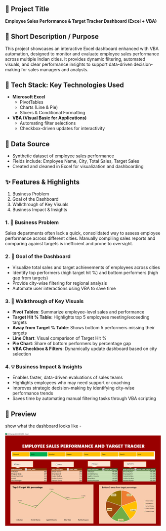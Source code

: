 ## 📌 Project Title  
**Employee Sales Performance & Target Tracker Dashboard (Excel + VBA)**


## 📝 Short Description / Purpose  
This project showcases an interactive Excel dashboard enhanced with VBA automation, designed to monitor and evaluate employee sales performance across multiple Indian cities. It provides dynamic filtering, automated visuals, and clear performance insights to support data-driven decision-making for sales managers and analysts.


## 🔧 Tech Stack: Key Technologies Used  
- **Microsoft Excel**  
  - PivotTables  
  - Charts (Line & Pie)  
  - Slicers & Conditional Formatting  
- **VBA (Visual Basic for Applications)**  
  - Automating filter selections  
  - Checkbox-driven updates for interactivity


## 📂 Data Source  
- Synthetic dataset of employee sales performance  
- Fields include: Employee Name, City, Total Sales, Target Sales  
- Created and cleaned in Excel for visualization and dashboarding


## ✨ Features & Highlights
1. Business Problem
2. Goal of the Dashboard
3. Walkthrough of Key Visuals
4. Business Impact & Insights
   

### 1. 🧩 Business Problem  
Sales departments often lack a quick, consolidated way to assess employee performance across different cities. Manually compiling sales reports and comparing against targets is inefficient and prone to oversight.


### 2. 🎯 Goal of the Dashboard  
- Visualize total sales and target achievements of employees across cities  
- Identify top performers (high target hit %) and bottom performers (high gap from targets)  
- Provide city-wise filtering for regional analysis  
- Automate user interactions using VBA to save time


### 3. 👀 Walkthrough of Key Visuals  
- **Pivot Tables**: Summarize employee-level sales and performance  
- **Target Hit % Table**: Highlights top 5 employees meeting/exceeding targets  
- **Away from Target % Table**: Shows bottom 5 performers missing their targets  
- **Line Chart**: Visual comparison of Target Hit %  
- **Pie Chart**: Share of bottom performers by percentage gap  
- **VBA Checkbox & Filters**: Dynamically update dashboard based on city selection


### 4. 💡 Business Impact & Insights  
- Enables faster, data-driven evaluations of sales teams  
- Highlights employees who may need support or coaching  
- Improves strategic decision-making by identifying city-wise performance trends  
- Saves time by automating manual filtering tasks through VBA scripting


## 📸 Preview  
show what the dashboard looks like -

[![Dashboard Preview](https://github.com/Roja-thapa/EXCEL_Dashboard/blob/main/EXCELDASHBOARD.png)](https://github.com/Roja-thapa/EXCEL_Dashboard/blob/main/EXCELDASHBOARD.png)


